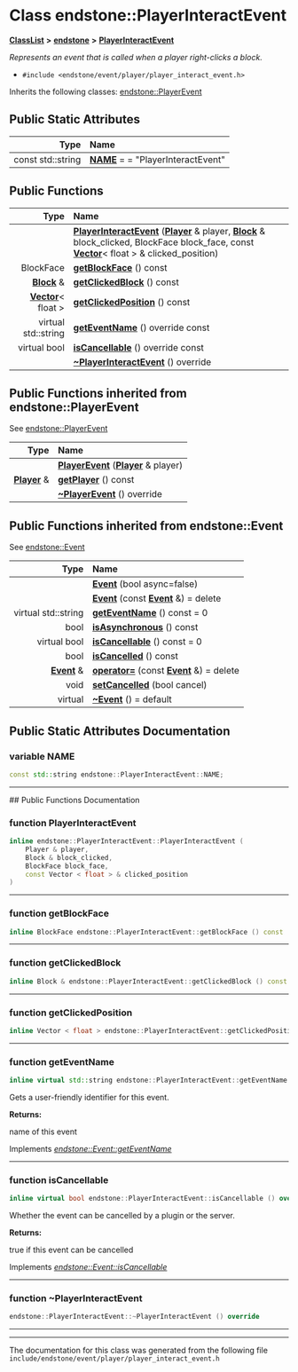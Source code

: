 

# Class endstone::PlayerInteractEvent



[**ClassList**](annotated.md) **>** [**endstone**](namespaceendstone.md) **>** [**PlayerInteractEvent**](classendstone_1_1PlayerInteractEvent.md)



_Represents an event that is called when a player right-clicks a block._ 

* `#include <endstone/event/player/player_interact_event.h>`



Inherits the following classes: [endstone::PlayerEvent](classendstone_1_1PlayerEvent.md)
































## Public Static Attributes

| Type | Name |
| ---: | :--- |
|  const std::string | [**NAME**](#variable-name)   = = "PlayerInteractEvent"<br> |










































## Public Functions

| Type | Name |
| ---: | :--- |
|   | [**PlayerInteractEvent**](#function-playerinteractevent) ([**Player**](classendstone_1_1Player.md) & player, [**Block**](classendstone_1_1Block.md) & block\_clicked, BlockFace block\_face, const [**Vector**](classendstone_1_1Vector.md)&lt; float &gt; & clicked\_position) <br> |
|  BlockFace | [**getBlockFace**](#function-getblockface) () const<br> |
|  [**Block**](classendstone_1_1Block.md) & | [**getClickedBlock**](#function-getclickedblock) () const<br> |
|  [**Vector**](classendstone_1_1Vector.md)&lt; float &gt; | [**getClickedPosition**](#function-getclickedposition) () const<br> |
| virtual std::string | [**getEventName**](#function-geteventname) () override const<br> |
| virtual bool | [**isCancellable**](#function-iscancellable) () override const<br> |
|   | [**~PlayerInteractEvent**](#function-playerinteractevent) () override<br> |


## Public Functions inherited from endstone::PlayerEvent

See [endstone::PlayerEvent](classendstone_1_1PlayerEvent.md)

| Type | Name |
| ---: | :--- |
|   | [**PlayerEvent**](classendstone_1_1PlayerEvent.md#function-playerevent) ([**Player**](classendstone_1_1Player.md) & player) <br> |
|  [**Player**](classendstone_1_1Player.md) & | [**getPlayer**](classendstone_1_1PlayerEvent.md#function-getplayer) () const<br> |
|   | [**~PlayerEvent**](classendstone_1_1PlayerEvent.md#function-playerevent) () override<br> |


## Public Functions inherited from endstone::Event

See [endstone::Event](classendstone_1_1Event.md)

| Type | Name |
| ---: | :--- |
|   | [**Event**](classendstone_1_1Event.md#function-event-12) (bool async=false) <br> |
|   | [**Event**](classendstone_1_1Event.md#function-event-22) (const [**Event**](classendstone_1_1Event.md) &) = delete<br> |
| virtual std::string | [**getEventName**](classendstone_1_1Event.md#function-geteventname) () const = 0<br> |
|  bool | [**isAsynchronous**](classendstone_1_1Event.md#function-isasynchronous) () const<br> |
| virtual bool | [**isCancellable**](classendstone_1_1Event.md#function-iscancellable) () const = 0<br> |
|  bool | [**isCancelled**](classendstone_1_1Event.md#function-iscancelled) () const<br> |
|  [**Event**](classendstone_1_1Event.md) & | [**operator=**](classendstone_1_1Event.md#function-operator) (const [**Event**](classendstone_1_1Event.md) &) = delete<br> |
|  void | [**setCancelled**](classendstone_1_1Event.md#function-setcancelled) (bool cancel) <br> |
| virtual  | [**~Event**](classendstone_1_1Event.md#function-event) () = default<br> |
















































































## Public Static Attributes Documentation




### variable NAME 

```C++
const std::string endstone::PlayerInteractEvent::NAME;
```




<hr>
## Public Functions Documentation




### function PlayerInteractEvent 

```C++
inline endstone::PlayerInteractEvent::PlayerInteractEvent (
    Player & player,
    Block & block_clicked,
    BlockFace block_face,
    const Vector < float > & clicked_position
) 
```




<hr>



### function getBlockFace 

```C++
inline BlockFace endstone::PlayerInteractEvent::getBlockFace () const
```




<hr>



### function getClickedBlock 

```C++
inline Block & endstone::PlayerInteractEvent::getClickedBlock () const
```




<hr>



### function getClickedPosition 

```C++
inline Vector < float > endstone::PlayerInteractEvent::getClickedPosition () const
```




<hr>



### function getEventName 


```C++
inline virtual std::string endstone::PlayerInteractEvent::getEventName () override const
```



Gets a user-friendly identifier for this event.




**Returns:**

name of this event 





        
Implements [*endstone::Event::getEventName*](classendstone_1_1Event.md#function-geteventname)


<hr>



### function isCancellable 


```C++
inline virtual bool endstone::PlayerInteractEvent::isCancellable () override const
```



Whether the event can be cancelled by a plugin or the server.




**Returns:**

true if this event can be cancelled 





        
Implements [*endstone::Event::isCancellable*](classendstone_1_1Event.md#function-iscancellable)


<hr>



### function ~PlayerInteractEvent 

```C++
endstone::PlayerInteractEvent::~PlayerInteractEvent () override
```




<hr>

------------------------------
The documentation for this class was generated from the following file `include/endstone/event/player/player_interact_event.h`

